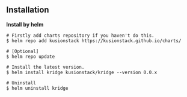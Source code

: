 
## Installation

**Install by helm**
```shell
# Firstly add charts repository if you haven't do this.
$ helm repo add kusionstack https://kusionstack.github.io/charts/

# [Optional]
$ helm repo update

# Install the latest version.
$ helm install kridge kusionstack/kridge --version 0.0.x

# Uninstall
$ helm uninstall kridge
```

